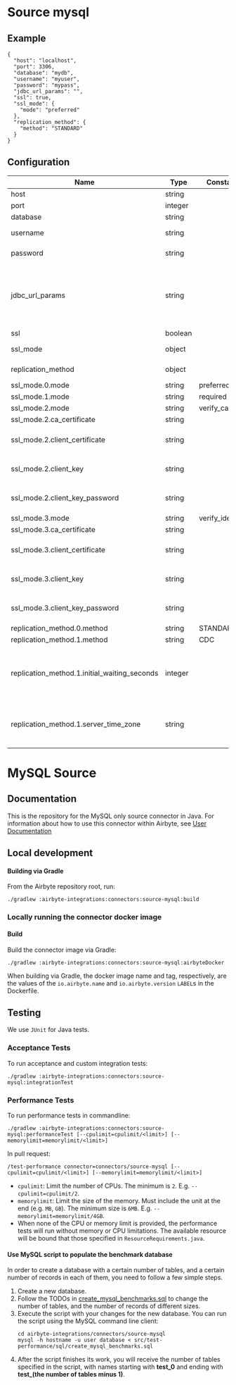 # Source mysql

## Example
```
{
  "host": "localhost",
  "port": 3306,
  "database": "mydb",
  "username": "myuser",
  "password": "mypass",
  "jdbc_url_params": "",
  "ssl": true,
  "ssl_mode": {
    "mode": "preferred"
  },
  "replication_method": {
    "method": "STANDARD"
  }
}
```

## Configuration
| Name | Type | Constant | Default | Description |
| --- | --- | --- | --- | --- |
|host|string||null|The host name of the database.|
|port|integer||3306|The port to connect to.|
|database|string||null|The database name.|
|username|string||null|The username which is used to access the database.|
|password|string||null|The password associated with the username.|
|jdbc_url_params|string||null|Additional properties to pass to the JDBC URL string when connecting to the database formatted as 'key=value' pairs separated by the symbol '&'. (example: key1=value1&key2=value2&key3=value3). For more information read about <a href="https://dev.mysql.com/doc/connector-j/8.0/en/connector-j-reference-jdbc-url-format.html">JDBC URL parameters</a>.|
|ssl|boolean||true|Encrypt data using SSL.|
|ssl_mode|object||null|SSL connection modes. Read more <a href="https://dev.mysql.com/doc/connector-j/8.0/en/connector-j-reference-using-ssl.html"> in the docs</a>.|
|replication_method|object||null|Replication method to use for extracting data from the database.|
|ssl_mode.0.mode|string|preferred|null||
|ssl_mode.1.mode|string|required|null||
|ssl_mode.2.mode|string|verify_ca|null||
|ssl_mode.2.ca_certificate|string||null|CA certificate|
|ssl_mode.2.client_certificate|string||null|Client certificate (this is not a required field, but if you want to use it, you will need to add the <b>Client key</b> as well)|
|ssl_mode.2.client_key|string||null|Client key (this is not a required field, but if you want to use it, you will need to add the <b>Client certificate</b> as well)|
|ssl_mode.2.client_key_password|string||null|Password for keystorage. This field is optional. If you do not add it - the password will be generated automatically.|
|ssl_mode.3.mode|string|verify_identity|null||
|ssl_mode.3.ca_certificate|string||null|CA certificate|
|ssl_mode.3.client_certificate|string||null|Client certificate (this is not a required field, but if you want to use it, you will need to add the <b>Client key</b> as well)|
|ssl_mode.3.client_key|string||null|Client key (this is not a required field, but if you want to use it, you will need to add the <b>Client certificate</b> as well)|
|ssl_mode.3.client_key_password|string||null|Password for keystorage. This field is optional. If you do not add it - the password will be generated automatically.|
|replication_method.0.method|string|STANDARD|null||
|replication_method.1.method|string|CDC|null||
|replication_method.1.initial_waiting_seconds|integer||300|The amount of time the connector will wait when it launches to determine if there is new data to sync or not. Defaults to 300 seconds. Valid range: 120 seconds to 1200 seconds. Read about <a href="https://docs.airbyte.com/integrations/sources/mysql/#change-data-capture-cdc">initial waiting time</a>.|
|replication_method.1.server_time_zone|string||null|Enter the configured MySQL server timezone. This should only be done if the configured timezone in your MySQL instance does not conform to IANNA standard.|

# MySQL Source

## Documentation
This is the repository for the MySQL only source connector in Java.
For information about how to use this connector within Airbyte, see [User Documentation](https://docs.airbyte.io/integrations/sources/mysql)

## Local development

#### Building via Gradle
From the Airbyte repository root, run:
```
./gradlew :airbyte-integrations:connectors:source-mysql:build
```

### Locally running the connector docker image

#### Build
Build the connector image via Gradle:
```
./gradlew :airbyte-integrations:connectors:source-mysql:airbyteDocker
```
When building via Gradle, the docker image name and tag, respectively, are the values of the `io.airbyte.name` and `io.airbyte.version` `LABEL`s in
the Dockerfile.

## Testing
We use `JUnit` for Java tests.

### Acceptance Tests
To run acceptance and custom integration tests:
```
./gradlew :airbyte-integrations:connectors:source-mysql:integrationTest
```

### Performance Tests

To run performance tests in commandline:
```shell
./gradlew :airbyte-integrations:connectors:source-mysql:performanceTest [--cpulimit=cpulimit/<limit>] [--memorylimit=memorylimit/<limit>]
```

In pull request:
```shell
/test-performance connector=connectors/source-mysql [--cpulimit=cpulimit/<limit>] [--memorylimit=memorylimit/<limit>]
```

- `cpulimit`: Limit the number of CPUs. The minimum is `2`. E.g. `--cpulimit=cpulimit/2`.
- `memorylimit`: Limit the size of the memory. Must include the unit at the end (e.g. `MB`, `GB`). The minimum size is `6MB`. E.g. `--memorylimit=memorylimit/4GB`.
- When none of the CPU or memory limit is provided, the performance tests will run without memory or CPU limitations. The available resource will be bound that those specified in `ResourceRequirements.java`.

#### Use MySQL script to populate the benchmark database

In order to create a database with a certain number of tables, and a certain number of records in each of them,
you need to follow a few simple steps.

1. Create a new database.
2. Follow the TODOs in [create_mysql_benchmarks.sql](src/test-performance/sql/create_mysql_benchmarks.sql) to change the number of tables, and the number of records of different sizes.
3. Execute the script with your changes for the new database. You can run the script using the MySQL command line client:
   ```shell
   cd airbyte-integrations/connectors/source-mysql
   mysql -h hostname -u user database < src/test-performance/sql/create_mysql_benchmarks.sql
   ```   
4. After the script finishes its work, you will receive the number of tables specified in the script, with names starting with **test_0** and ending with **test_(the number of tables minus 1)**.
